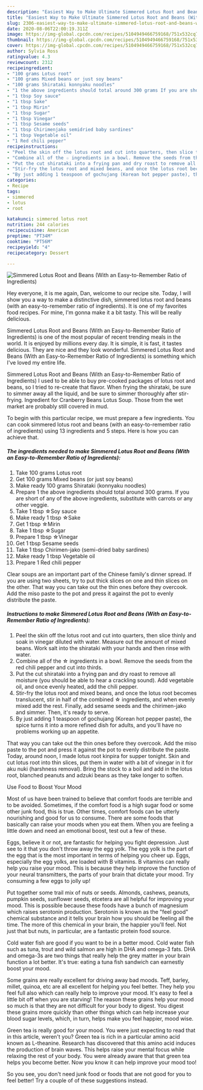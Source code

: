 ```yaml
---
description: "Easiest Way to Make Ultimate Simmered Lotus Root and Beans (With an Easy-to-Remember Ratio of Ingredients)"
title: "Easiest Way to Make Ultimate Simmered Lotus Root and Beans (With an Easy-to-Remember Ratio of Ingredients)"
slug: 2306-easiest-way-to-make-ultimate-simmered-lotus-root-and-beans-with-an-easy-to-remember-ratio-of-ingredients
date: 2020-08-06T22:00:19.311Z
image: https://img-global.cpcdn.com/recipes/5104949466759168/751x532cq70/simmered-lotus-root-and-beans-with-an-easy-to-remember-ratio-of-ingredients-recipe-main-photo.jpg
thumbnail: https://img-global.cpcdn.com/recipes/5104949466759168/751x532cq70/simmered-lotus-root-and-beans-with-an-easy-to-remember-ratio-of-ingredients-recipe-main-photo.jpg
cover: https://img-global.cpcdn.com/recipes/5104949466759168/751x532cq70/simmered-lotus-root-and-beans-with-an-easy-to-remember-ratio-of-ingredients-recipe-main-photo.jpg
author: Sylvia Ross
ratingvalue: 4.3
reviewcount: 2312
recipeingredient:
- "100 grams Lotus root"
- "100 grams Mixed beans or just soy beans"
- "100 grams Shirataki konnyaku noodles"
- "1 the above ingredients should total around 300 grams If you are short of any of the above ingredients substitute with carrots or any other veggie"
- "1 tbsp Soy sauce"
- "1 tbsp Sake"
- "1 tbsp Mirin"
- "1 tbsp Sugar"
- "1 tbsp Vinegar"
- "1 tbsp Sesame seeds"
- "1 tbsp Chirimenjako semidried baby sardines"
- "1 tbsp Vegetable oil"
- "1 Red chili pepper"
recipeinstructions:
- "Peel the skin off the lotus root and cut into quarters, then slice thinly and soak in vinegar diluted with water. Measure out the amount of mixed beans. Work salt into the shirataki with your hands and then rinse with water."
- "Combine all of the ☆ ingredients in a bowl. Remove the seeds from the red chili pepper and cut into thirds."
- "Put the cut shirataki into a frying pan and dry roast to remove all moisture (you should be able to hear a crackling sound). Add vegetable oil, and once  evenly heated, add the chili pepper."
- "Stir-fry the lotus root and mixed beans, and once the lotus root becomes translucent, stir in half of the combined ☆ ingredients, and when evenly mixed add the rest. Finally, add sesame seeds and the chirimen-jako and simmer. Then, it&#39;s ready to serve."
- "By just adding 1 teaspoon of gochujang (Korean hot pepper paste), the spice turns it into a more refined dish for adults, and you&#39;ll have no problems working up an appetite."
categories:
- Recipe
tags:
- simmered
- lotus
- root

katakunci: simmered lotus root 
nutrition: 244 calories
recipecuisine: American
preptime: "PT34M"
cooktime: "PT56M"
recipeyield: "4"
recipecategory: Dessert

---
```



![Simmered Lotus Root and Beans (With an Easy-to-Remember Ratio of Ingredients)](https://img-global.cpcdn.com/recipes/5104949466759168/751x532cq70/simmered-lotus-root-and-beans-with-an-easy-to-remember-ratio-of-ingredients-recipe-main-photo.jpg)

Hey everyone, it is me again, Dan, welcome to our recipe site. Today, I will show you a way to make a distinctive dish, simmered lotus root and beans (with an easy-to-remember ratio of ingredients). It is one of my favorites food recipes. For mine, I'm gonna make it a bit tasty. This will be really delicious.

Simmered Lotus Root and Beans (With an Easy-to-Remember Ratio of Ingredients) is one of the most popular of recent trending meals in the world. It is enjoyed by millions every day. It is simple, it is fast, it tastes delicious. They are nice and they look wonderful. Simmered Lotus Root and Beans (With an Easy-to-Remember Ratio of Ingredients) is something which I've loved my entire life.

Simmered Lotus Root and Beans (With an Easy-to-Remember Ratio of Ingredients) I used to be able to buy pre-cooked packages of lotus root and beans, so I tried to re-create that flavor. When frying the shirataki, be sure to simmer away all the liquid, and be sure to simmer thoroughly after stir-frying. Ingredient for Cranberry Beans Lotus Soup. Those from the wet market are probably still covered in mud.


To begin with this particular recipe, we must prepare a few ingredients. You can cook simmered lotus root and beans (with an easy-to-remember ratio of ingredients) using 13 ingredients and 5 steps. Here is how you can achieve that.

<!--inarticleads1-->

##### The ingredients needed to make Simmered Lotus Root and Beans (With an Easy-to-Remember Ratio of Ingredients):

1. Take 100 grams Lotus root
1. Get 100 grams Mixed beans (or just soy beans)
1. Make ready 100 grams Shirataki (konnyaku noodles)
1. Prepare 1 the above ingredients should total around 300 grams. If you are short of any of the above ingredients, substitute with carrots or any other veggie.
1. Take 1 tbsp ☆Soy sauce
1. Make ready 1 tbsp ☆Sake
1. Get 1 tbsp ☆Mirin
1. Take 1 tbsp ☆Sugar
1. Prepare 1 tbsp ☆Vinegar
1. Get 1 tbsp Sesame seeds
1. Take 1 tbsp Chirimen-jako (semi-dried baby sardines)
1. Make ready 1 tbsp Vegetable oil
1. Prepare 1 Red chili pepper


Clear soups are an important part of the Chinese family&#39;s dinner spread. If you are using two sheets, try to put thick slices on one and thin slices on the other. That way you can take out the thin ones before they overcook. Add the miso paste to the pot and press it against the pot to evenly distribute the paste. 

<!--inarticleads2-->

##### Instructions to make Simmered Lotus Root and Beans (With an Easy-to-Remember Ratio of Ingredients):

1. Peel the skin off the lotus root and cut into quarters, then slice thinly and soak in vinegar diluted with water. Measure out the amount of mixed beans. Work salt into the shirataki with your hands and then rinse with water.
1. Combine all of the ☆ ingredients in a bowl. Remove the seeds from the red chili pepper and cut into thirds.
1. Put the cut shirataki into a frying pan and dry roast to remove all moisture (you should be able to hear a crackling sound). Add vegetable oil, and once  evenly heated, add the chili pepper.
1. Stir-fry the lotus root and mixed beans, and once the lotus root becomes translucent, stir in half of the combined ☆ ingredients, and when evenly mixed add the rest. Finally, add sesame seeds and the chirimen-jako and simmer. Then, it&#39;s ready to serve.
1. By just adding 1 teaspoon of gochujang (Korean hot pepper paste), the spice turns it into a more refined dish for adults, and you&#39;ll have no problems working up an appetite.


That way you can take out the thin ones before they overcook. Add the miso paste to the pot and press it against the pot to evenly distribute the paste. Today, around noon, I made lotus root kinpira for supper tonight. Skin and cut lotus root into thin slices, put them in water with a bit of vinegar in it for aku nuki (harshness removal). Bring the stock to a boil and add in the lotus root, blanched peanuts and adzuki beans as they take longer to soften. 

Use Food to Boost Your Mood


Most of us have been trained to believe that comfort foods are terrible and to be avoided. Sometimes, if the comfort food is a high sugar food or some other junk food, this is true. Other times, comfort foods can be utterly nourishing and good for us to consume. There are some foods that basically can raise your moods when you eat them. When you are feeling a little down and need an emotional boost, test out a few of these.

Eggs, believe it or not, are fantastic for helping you fight depression. Just see to it that you don't throw away the egg yolk. The egg yolk is the part of the egg that is the most important in terms of helping you cheer up. Eggs, especially the egg yolks, are loaded with B vitamins. B vitamins can really help you raise your mood. This is because they help improve the function of your neural transmitters, the parts of your brain that dictate your mood. Try consuming a few eggs to jolly up!

Put together some trail mix of nuts or seeds. Almonds, cashews, peanuts, pumpkin seeds, sunflower seeds, etcetera are all helpful for improving your mood. This is possible because these foods have a bunch of magnesium which raises serotonin production. Serotonin is known as the "feel good" chemical substance and it tells your brain how you should be feeling all the time. The more of this chemical in your brain, the happier you'll feel. Not just that but nuts, in particular, are a fantastic protein food source.

Cold water fish are good if you want to be in a better mood. Cold water fish such as tuna, trout and wild salmon are high in DHA and omega-3 fats. DHA and omega-3s are two things that really help the grey matter in your brain function a lot better. It's true: eating a tuna fish sandwich can earnestly boost your mood. 

Some grains are really excellent for driving away bad moods. Teff, barley, millet, quinoa, etc are all excellent for helping you feel better. They help you feel full also which can really help to improve your mood. It's easy to feel a little bit off when you are starving! The reason these grains help your mood so much is that they are not difficult for your body to digest. You digest these grains more quickly than other things which can help increase your blood sugar levels, which, in turn, helps make you feel happier, mood wise.

Green tea is really good for your mood. You were just expecting to read that in this article, weren't you? Green tea is rich in a particular amino acid known as L-theanine. Research has discovered that this amino acid induces the production of brain waves. This helps raise your mental focus while relaxing the rest of your body. You were already aware that that green tea helps you become better. Now you know it can help improve your mood too!

So you see, you don't need junk food or foods that are not good for you to feel better! Try  a  couple of  of  these  suggestions  instead.

